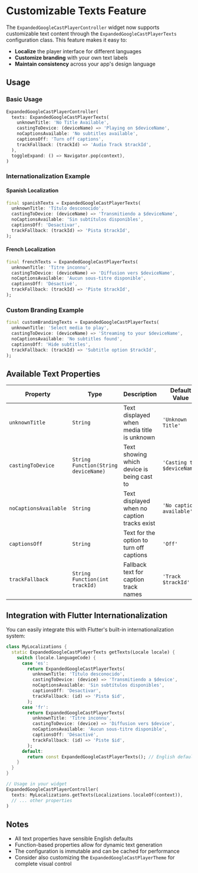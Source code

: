 # Customizable Texts Feature

The `ExpandedGoogleCastPlayerController` widget now supports customizable text content through the `ExpandedGoogleCastPlayerTexts` configuration class. This feature makes it easy to:

- **Localize** the player interface for different languages
- **Customize branding** with your own text labels
- **Maintain consistency** across your app's design language

## Usage

### Basic Usage

```dart
ExpandedGoogleCastPlayerController(
  texts: ExpandedGoogleCastPlayerTexts(
    unknownTitle: 'No Title Available',
    castingToDevice: (deviceName) => 'Playing on $deviceName',
    noCaptionsAvailable: 'No subtitles available',
    captionsOff: 'Turn off captions',
    trackFallback: (trackId) => 'Audio Track $trackId',
  ),
  toggleExpand: () => Navigator.pop(context),
)
```

### Internationalization Example

#### Spanish Localization
```dart
final spanishTexts = ExpandedGoogleCastPlayerTexts(
  unknownTitle: 'Título desconocido',
  castingToDevice: (deviceName) => 'Transmitiendo a $deviceName',
  noCaptionsAvailable: 'Sin subtítulos disponibles',
  captionsOff: 'Desactivar',
  trackFallback: (trackId) => 'Pista $trackId',
);
```

#### French Localization
```dart
final frenchTexts = ExpandedGoogleCastPlayerTexts(
  unknownTitle: 'Titre inconnu',
  castingToDevice: (deviceName) => 'Diffusion vers $deviceName',
  noCaptionsAvailable: 'Aucun sous-titre disponible',
  captionsOff: 'Désactivé',
  trackFallback: (trackId) => 'Piste $trackId',
);
```

### Custom Branding Example

```dart
final customBrandingTexts = ExpandedGoogleCastPlayerTexts(
  unknownTitle: 'Select media to play',
  castingToDevice: (deviceName) => 'Streaming to your $deviceName',
  noCaptionsAvailable: 'No subtitles found',
  captionsOff: 'Hide subtitles',
  trackFallback: (trackId) => 'Subtitle option $trackId',
);
```

## Available Text Properties

| Property | Type | Description | Default Value |
|----------|------|-------------|---------------|
| `unknownTitle` | `String` | Text displayed when media title is unknown | `'Unknown Title'` |
| `castingToDevice` | `String Function(String deviceName)` | Text showing which device is being cast to | `'Casting to $deviceName'` |
| `noCaptionsAvailable` | `String` | Text displayed when no caption tracks exist | `'No captions available'` |
| `captionsOff` | `String` | Text for the option to turn off captions | `'Off'` |
| `trackFallback` | `String Function(int trackId)` | Fallback text for caption track names | `'Track $trackId'` |

## Integration with Flutter Internationalization

You can easily integrate this with Flutter's built-in internationalization system:

```dart
class MyLocalizations {
  static ExpandedGoogleCastPlayerTexts getTexts(Locale locale) {
    switch (locale.languageCode) {
      case 'es':
        return ExpandedGoogleCastPlayerTexts(
          unknownTitle: 'Título desconocido',
          castingToDevice: (device) => 'Transmitiendo a $device',
          noCaptionsAvailable: 'Sin subtítulos disponibles',
          captionsOff: 'Desactivar',
          trackFallback: (id) => 'Pista $id',
        );
      case 'fr':
        return ExpandedGoogleCastPlayerTexts(
          unknownTitle: 'Titre inconnu',
          castingToDevice: (device) => 'Diffusion vers $device',
          noCaptionsAvailable: 'Aucun sous-titre disponible',
          captionsOff: 'Désactivé',
          trackFallback: (id) => 'Piste $id',
        );
      default:
        return const ExpandedGoogleCastPlayerTexts(); // English defaults
    }
  }
}

// Usage in your widget
ExpandedGoogleCastPlayerController(
  texts: MyLocalizations.getTexts(Localizations.localeOf(context)),
  // ... other properties
)
```

## Notes

- All text properties have sensible English defaults
- Function-based properties allow for dynamic text generation
- The configuration is immutable and can be cached for performance
- Consider also customizing the `ExpandedGoogleCastPlayerTheme` for complete visual control
